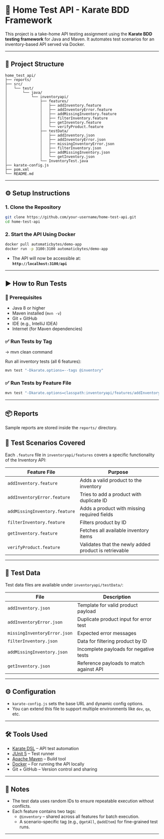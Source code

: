 # 🧪 Home Test API - Karate BDD Framework

This project is a take-home API testing assignment using the **Karate BDD testing framework** for Java and Maven. It automates test scenarios for an inventory-based API served via Docker.

---

## 📁 Project Structure

```
home_test_api/
├── reports/
├── src/
│   └── test/
│       └── java/
│           └── inventoryapi/
│               ├── features/
│               │   ├── addInventory.feature
│               │   ├── addInventoryError.feature
│               │   ├── addMissingInventory.feature
│               │   ├── filterInventory.feature
│               │   ├── getInventory.feature
│               │   └── verifyProduct.feature
│               ├── testData/
│               │   ├── addInventory.json
│               │   ├── addInventoryError.json
│               │   ├── missingInventoryError.json
│               │   ├── filterInventory.json
│               │   ├── addMissingInventory.json
│               │   └── getInventory.json
│               └── InventoryTest.java
├── karate-config.js
├── pom.xml
└── README.md
```

---

## ⚙️ Setup Instructions

### 1. Clone the Repository

```bash
git clone https://github.com/your-username/home-test-api.git
cd home-test-api
```

### 2. Start the API Using Docker

```bash
docker pull automaticbytes/demo-app
docker run -p 3100:3100 automaticbytes/demo-app
```

- The API will now be accessible at:  
  **`http://localhost:3100/api`**

---

## ▶️ How to Run Tests

### 🧰 Prerequisites

- Java 8 or higher
- Maven installed (`mvn -v`)
- Git + GitHub
- IDE (e.g., IntelliJ IDEA)
- Internet (for Maven dependencies)

### ✅ Run Tests by Tag

-> mvn clean command

Run all inventory tests (all 6 features):

```bash
mvn test "-Dkarate.options=--tags @inventory"
```

### ✅ Run Tests by Feature File

```bash
mvn test "-Dkarate.options=classpath:inventoryapi/features/addInventory.feature"
```

---

## 📦 Reports

Sample reports are stored inside the `reports/` directory.


## 📑 Test Scenarios Covered

Each `.feature` file in `inventoryapi/features` covers a specific functionality of the Inventory API:

| Feature File              | Purpose                                               |
|---------------------------|--------------------------------------------------------|
| `addInventory.feature`    | Adds a valid product to the inventory                 |
| `addInventoryError.feature` | Tries to add a product with duplicate ID              |
| `addMissingInventory.feature` | Adds a product with missing required fields         |
| `filterInventory.feature` | Filters product by ID                                 |
| `getInventory.feature`    | Fetches all available inventory items                 |
| `verifyProduct.feature`   | Validates that the newly added product is retrievable |

---

## 🧾 Test Data

Test data files are available under `inventoryapi/testData/`:

| File                         | Description                             |
|------------------------------|------------------------------------------|
| `addInventory.json`          | Template for valid product payload       |
| `addInventoryError.json`     | Duplicate product input for error test   |
| `missingInventoryError.json` | Expected error messages                  |
| `filterInventory.json`       | Data for filtering product by ID         |
| `addMissingInventory.json`   | Incomplete payloads for negative tests   |
| `getInventory.json`          | Reference payloads to match against API  |

---

## ⚙️ Configuration

- `karate-config.js` sets the base URL and dynamic config options.
- You can extend this file to support multiple environments like `dev`, `qa`, etc.

---

## 🛠️ Tools Used

- [Karate DSL](https://github.com/karatelabs/karate) – API test automation
- [JUnit 5](https://junit.org/) – Test runner
- [Apache Maven](https://maven.apache.org/) – Build tool
- [Docker](https://www.docker.com/) – For running the API locally
- Git + GitHub – Version control and sharing

---

## 📌 Notes

- The test data uses random IDs to ensure repeatable execution without conflicts.
- Each feature contains two tags:
    - `@inventory` – shared across all features for batch execution.
    - A scenario-specific tag (e.g., `@getAll`, `@addItem`) for fine-grained test runs.

---
